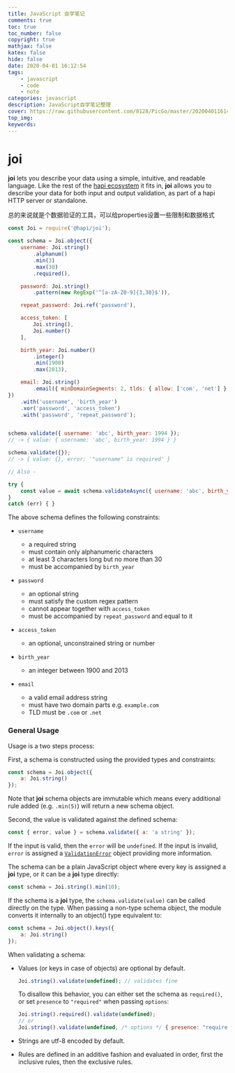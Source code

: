 ```yaml
---
title: JavaScript 自学笔记
comments: true
toc: true
toc_number: false
copyright: true
mathjax: false
katex: false
hide: false
date: 2020-04-01 16:12:54
tags: 
	- javascript
	- code
	- note
categories: javascript
description: JavaScript自学笔记整理
cover: https://raw.githubusercontent.com/8128/PicGo/master/20200401161455.png
top_img:
keywords:
---
```


# joi

**joi** lets you describe your data using a simple, intuitive, and readable language. Like the rest of the [hapi ecosystem](https://hapi.dev/) it fits in, **joi** allows you to describe your data for both input and output validation, as part of a hapi HTTP server or standalone.

总的来说就是个数据验证的工具，可以给properties设置一些限制和数据格式

```js
const Joi = require('@hapi/joi');

const schema = Joi.object({
    username: Joi.string()
        .alphanum()
        .min(3)
        .max(30)
        .required(),

    password: Joi.string()
        .pattern(new RegExp('^[a-zA-Z0-9]{3,30}$')),

    repeat_password: Joi.ref('password'),

    access_token: [
        Joi.string(),
        Joi.number()
    ],

    birth_year: Joi.number()
        .integer()
        .min(1900)
        .max(2013),

    email: Joi.string()
        .email({ minDomainSegments: 2, tlds: { allow: ['com', 'net'] } })
})
    .with('username', 'birth_year')
    .xor('password', 'access_token')
    .with('password', 'repeat_password');


schema.validate({ username: 'abc', birth_year: 1994 });
// -> { value: { username: 'abc', birth_year: 1994 } }

schema.validate({});
// -> { value: {}, error: '"username" is required' }

// Also -

try {
    const value = await schema.validateAsync({ username: 'abc', birth_year: 1994 });
}
catch (err) { }
```

The above schema defines the following constraints:

- ```
  username
  ```

  - a required string
  - must contain only alphanumeric characters
  - at least 3 characters long but no more than 30
  - must be accompanied by `birth_year`

- ```
  password
  ```

  - an optional string
  - must satisfy the custom regex pattern
  - cannot appear together with `access_token`
  - must be accompanied by `repeat_password` and equal to it

- ```
  access_token
  ```

  - an optional, unconstrained string or number

- ```
  birth_year
  ```

  - an integer between 1900 and 2013

- ```
  email
  ```

  - a valid email address string
  - must have two domain parts e.g. `example.com`
  - TLD must be `.com` or `.net`



### General Usage

Usage is a two steps process:

First, a schema is constructed using the provided types and constraints:

```js
const schema = Joi.object({
    a: Joi.string()
});
```

Note that **joi** schema objects are immutable which means every additional rule added (e.g. `.min(5)`) will return a new schema object.

Second, the value is validated against the defined schema:

```js
const { error, value } = schema.validate({ a: 'a string' });
```

If the input is valid, then the `error` will be `undefined`. If the input is invalid, `error` is assigned a [`ValidationError`](https://github.com/hapijs/joi/blob/master/API.md#validationerror) object providing more information.

The schema can be a plain JavaScript object where every key is assigned a **joi** type, or it can be a **joi** type directly:

```js
const schema = Joi.string().min(10);
```

If the schema is a **joi** type, the `schema.validate(value)` can be called directly on the type. When passing a non-type schema object, the module converts it internally to an object() type equivalent to:

```js
const schema = Joi.object().keys({
    a: Joi.string()
});
```

When validating a schema:

- Values (or keys in case of objects) are optional by default.

  ```js
  Joi.string().validate(undefined); // validates fine
  ```

  To disallow this behavior, you can either set the schema as `required()`, or set `presence` to `"required"` when passing `options`:

  ```js
  Joi.string().required().validate(undefined);
  // or
  Joi.string().validate(undefined, /* options */ { presence: "required" });
  ```

- Strings are utf-8 encoded by default.

- Rules are defined in an additive fashion and evaluated in order, first the inclusive rules, then the exclusive rules.